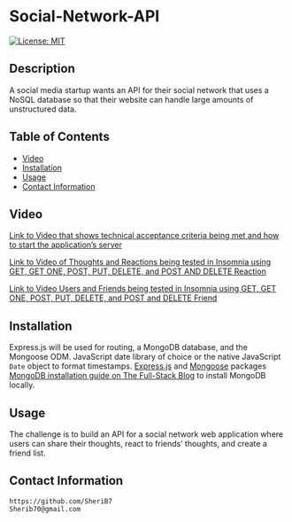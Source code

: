 # Social-Network-API
<!-- license badge -->
[![License: MIT](https://img.shields.io/badge/License-MIT-yellow.svg)](https://opensource.org/licenses/MIT)

## Description
A social media startup wants an API for their social network that uses a NoSQL database so that their website can handle large amounts of unstructured data.

## Table of Contents
* [Video](#Video)
* [Installation](#Installation)
* [Usage](#Usage)
* [Contact Information](#Contact-Info)

## Video

[Link to Video that shows technical acceptance criteria being met and how to start the application’s server](https://drive.google.com/file/d/1HO4kJMqwwcNKqTMb-DpdA5SVBMLcK7NT/view)


[Link to Video of Thoughts and Reactions being tested in Insomnia using GET, GET ONE, POST, PUT, DELETE, and POST AND DELETE Reaction](https://drive.google.com/file/d/1u-wvd9_tMx6lcnLCSenhmkfJ1z5giLk_/view) 

[Link to Video Users and Friends being tested in Insomnia using GET, GET ONE, POST, PUT, DELETE, and POST and DELETE Friend](https://drive.google.com/file/d/1wHH2_tmi9g0Y0atISSOnWRGFVKraegAI/view)








 ## Installation
  Express.js will be used for routing, a MongoDB database, and the Mongoose ODM. JavaScript date library of choice or the native JavaScript `Date` object to format timestamps.
  [Express.js](https://www.npmjs.com/package/express) and [Mongoose](https://www.npmjs.com/package/mongoose) packages 
  [MongoDB installation guide on The Full-Stack Blog](https://coding-boot-camp.github.io/full-stack/mongodb/how-to-install-mongodb) to install MongoDB locally.
   


## Usage
The challenge is to build an API for a social network web application where users can share their thoughts, react to friends’ thoughts, and create a friend list.







## Contact Information
```
https://github.com/SheriB7
Sherib70@gmail.com